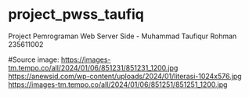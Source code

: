 # project_pwss_taufiq
Project Pemrograman Web Server Side - Muhammad Taufiqur Rohman 235611002

#Source image:
https://images-tm.tempo.co/all/2024/01/06/851231/851231_1200.jpg
https://anewsid.com/wp-content/uploads/2024/01/literasi-1024x576.jpg
https://images-tm.tempo.co/all/2024/01/06/851251/851251_1200.jpg
